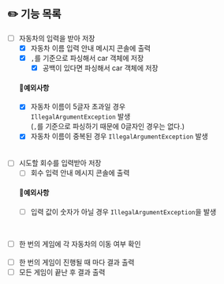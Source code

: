 ## ✏️ 기능 목록

- [ ] 자동차의 입력을 받아 저장
    - [X] 자동차 이름 입력 안내 메시지 콘솔에 출력
    - [X] `,`를 기준으로 파싱해서 car 객체에 저장
        - [X] 공백이 있다면 파싱해서 car 객체에 저장
          <br>

  #### 🎯예외사항
    - [X] 자동차 이름이 5글자 초과일 경우
      <br>
      `IllegalArgumentException` 발생
      <br>
      (`,`를 기준으로 파싱하기 때문에 0글자인 경우는 없다.)
    - [X] 자동차 이름이 중복된 경우
      `IllegalArgumentException` 발생
      <br><br><br>
- [ ] 시도할 회수를 입력받아 저장
    - [ ] 회수 입력 안내 메시지 콘솔에 출력
      <br>
  #### 🎯예외사항
    - [ ] 입력 값이 숫자가 아닐 경우
      `IllegalArgumentException`을 발생

<br>

- [ ] 한 번의 게임에 각 자동차의 이동 여부 확인
  <br>
  <br>
- [ ] 한 번의 게임이 진행될 때 마다 결과 출력
- [ ] 모든 게임이 끝난 후 결과 출력